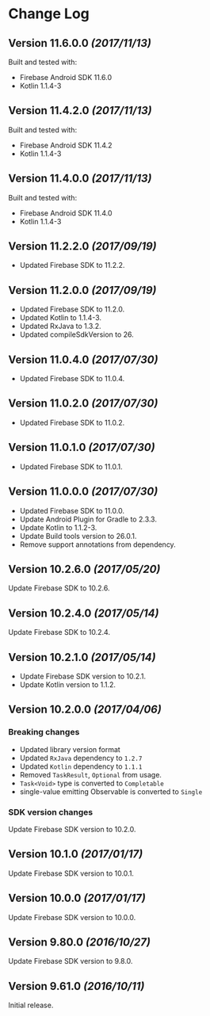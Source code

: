 # Change Log

## Version 11.6.0.0 *(2017/11/13)*

Built and tested with:
- Firebase Android SDK 11.6.0
- Kotlin 1.1.4-3

## Version 11.4.2.0 *(2017/11/13)*

Built and tested with:
- Firebase Android SDK 11.4.2
- Kotlin 1.1.4-3

## Version 11.4.0.0 *(2017/11/13)*

Built and tested with:
- Firebase Android SDK 11.4.0
- Kotlin 1.1.4-3

## Version 11.2.2.0 *(2017/09/19)*

- Updated Firebase SDK to 11.2.2.

## Version 11.2.0.0 *(2017/09/19)*

- Updated Firebase SDK to 11.2.0.
- Updated Kotlin to 1.1.4-3.
- Updated RxJava to 1.3.2.
- Updated compileSdkVersion to 26.

## Version 11.0.4.0 *(2017/07/30)*

- Updated Firebase SDK to 11.0.4.

## Version 11.0.2.0 *(2017/07/30)*

- Updated Firebase SDK to 11.0.2.

## Version 11.0.1.0 *(2017/07/30)*

- Updated Firebase SDK to 11.0.1.

## Version 11.0.0.0 *(2017/07/30)*

- Updated Firebase SDK to 11.0.0.
- Update Android Plugin for Gradle to 2.3.3.
- Update Kotlin to 1.1.2-3.
- Update Build tools version to 26.0.1.
- Remove support annotations from dependency.

## Version 10.2.6.0 *(2017/05/20)*

Update Firebase SDK to 10.2.6.

## Version 10.2.4.0 *(2017/05/14)*

Update Firebase SDK to 10.2.4.

## Version 10.2.1.0 *(2017/05/14)*

- Update Firebase SDK version to 10.2.1.
- Update Kotlin version to 1.1.2.

## Version 10.2.0.0 *(2017/04/06)*

### Breaking changes

- Updated library version format
- Updated `RxJava` dependency to `1.2.7`
- Updated `Kotlin` dependency to `1.1.1`
- Removed `TaskResult`, `Optional` from usage.
- `Task<Void>` type is converted to `Completable`
- single-value emitting Observable is converted to `Single`

### SDK version changes

Update Firebase SDK version to 10.2.0.

## Version 10.1.0 *(2017/01/17)*

Update Firebase SDK version to 10.0.1.

## Version 10.0.0 *(2017/01/17)*

Update Firebase SDK version to 10.0.0.

## Version 9.80.0 *(2016/10/27)*

Update Firebase SDK version to 9.8.0.

## Version 9.61.0 *(2016/10/11)*

Initial release.
